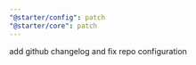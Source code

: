 ```yaml
---
"@starter/config": patch
"@starter/core": patch
---
```


add github changelog and fix repo configuration
